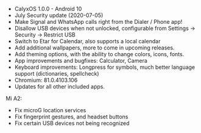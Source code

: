 * CalyxOS 1.0.0 - Android 10
* July Security update (2020-07-05)
* Make Signal and WhatsApp calls right from the Dialer / Phone app!
* Disallow USB devices when not unlocked, configurable from Settings -> Security -> Restrict USB
* Switch to Etar for Calendar, also supports a local calendar
* Add additional wallpapers, more to come in upcoming releases.
* Add theming options, with the ability to change colors, icons, fonts.
* App improvements and bugfixes: Calculator, Camera
* Keyboard improvements: Longpress for symbols, much better language support (dictionaries, spellcheck)
* Chromium: 81.0.4103.106
* Updates for all other included apps.

Mi A2:
* Fix microG location services
* Fix fingerprint gestures, and headset buttons
* Fix certain USB devices not being recognized
